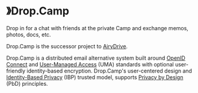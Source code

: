 》Drop.Camp
=========

Drop in for a chat with friends at the private Camp and exchange memos, photos, docs, etc.

Drop.Camp is the successor project to [AiryDrive](https://github.com/igi64/airydrive).

Drop.Camp is a distributed email alternative system built around [OpenID Connect](http://openid.net/connect) and [User-Managed Access](http://en.wikipedia.org/wiki/User-Managed_Access) (UMA) standards with optional user-friendly identity-based encryption.
Drop.Camp's user-centered design and [Identity-Based Privacy](http://igi64.github.io/) (IBP) trusted model, supports [Privacy by Design](http://en.wikipedia.org/wiki/Privacy_by_Design) (PbD) principles.
